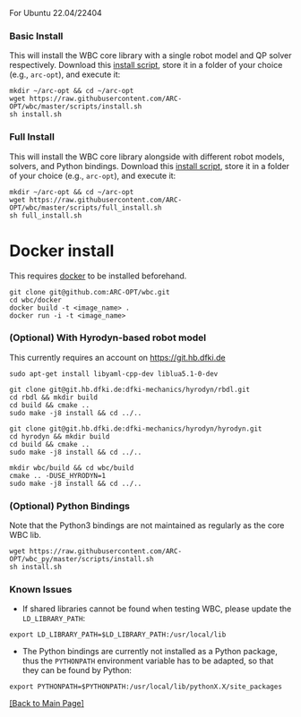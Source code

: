 For Ubuntu 22.04/22404

### Basic Install

This will install the WBC core library with a single robot model and QP solver respectively. Download this [install script](https://github.com/ARC-OPT/wbc/blob/master/scripts/install.sh?raw=1), store it in a folder of your choice (e.g., `arc-opt`), and execute it:

```
mkdir ~/arc-opt && cd ~/arc-opt
wget https://raw.githubusercontent.com/ARC-OPT/wbc/master/scripts/install.sh
sh install.sh
```
### Full Install

This will install the WBC core library alongside with different robot models, solvers, and Python bindings. Download this [install script](https://github.com/ARC-OPT/wbc/blob/master/scripts/full_install.sh?raw=1), store it in a folder of your choice (e.g., `arc-opt`), and execute it:

```
mkdir ~/arc-opt && cd ~/arc-opt
wget https://raw.githubusercontent.com/ARC-OPT/wbc/master/scripts/full_install.sh
sh full_install.sh
```

# Docker install

This requires [docker](https://docs.docker.com/engine/install/ubuntu/) to be installed beforehand.

```
git clone git@github.com:ARC-OPT/wbc.git
cd wbc/docker
docker build -t <image_name> .
docker run -i -t <image_name>
```


### (Optional) With Hyrodyn-based robot model
This currently requires an account on https://git.hb.dfki.de
```
sudo apt-get install libyaml-cpp-dev liblua5.1-0-dev

git clone git@git.hb.dfki.de:dfki-mechanics/hyrodyn/rbdl.git
cd rbdl && mkdir build
cd build && cmake ..
sudo make -j8 install && cd ../..

git clone git@git.hb.dfki.de:dfki-mechanics/hyrodyn/hyrodyn.git
cd hyrodyn && mkdir build
cd build && cmake ..
sudo make -j8 install && cd ../..

mkdir wbc/build && cd wbc/build
cmake .. -DUSE_HYRODYN=1
sudo make -j8 install && cd ../..
```

### (Optional) Python Bindings

Note that the Python3 bindings are not maintained as regularly as the core WBC lib.

```
wget https://raw.githubusercontent.com/ARC-OPT/wbc_py/master/scripts/install.sh
sh install.sh
```

### Known Issues

- If shared libraries cannot be found when testing WBC, please update the `LD_LIBRARY_PATH`:
```
export LD_LIBRARY_PATH=$LD_LIBRARY_PATH:/usr/local/lib
```
- The Python bindings are currently not installed as a Python package, thus the `PYTHONPATH` environment variable has to be adapted, so that they can be found by Python:
```
export PYTHONPATH=$PYTHONPATH:/usr/local/lib/pythonX.X/site_packages
```

[[Back to Main Page]](https://arc-opt.github.io/Documentation)
